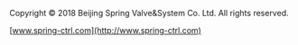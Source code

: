 Copyright © 2018 Beijing Spring Valve&System Co. Ltd. All rights reserved.

[www.spring-ctrl.com](http://www.spring-ctrl.com)